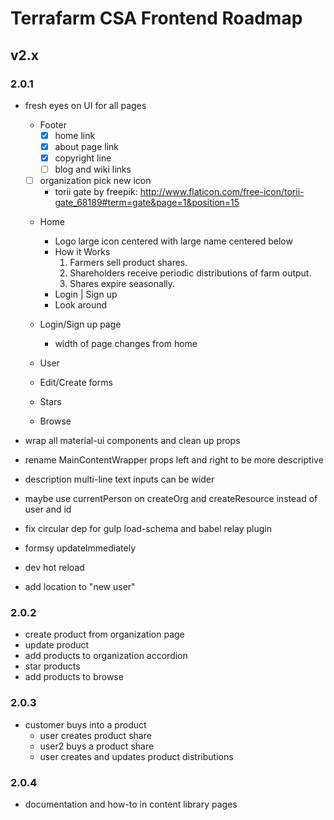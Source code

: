 # Terrafarm CSA Frontend Roadmap

## v2.x

### 2.0.1

- fresh eyes on UI for all pages
  - Footer
    - [x] home link
    - [x] about page link
    - [x] copyright line
    - [ ] blog and wiki links

  - [ ] organization pick new icon
    * torii gate by freepik: http://www.flaticon.com/free-icon/torii-gate_68189#term=gate&page=1&position=15

  - Home
    - Logo large icon centered with large name centered below
    - How it Works
      1. Farmers sell product shares.
      2. Shareholders receive periodic distributions of farm output.
      3. Shares expire seasonally.
    - Login    |    Sign up
    - Look around

  - Login/Sign up page
    - width of page changes from home

  - User
  - Edit/Create forms
  - Stars
  - Browse

- wrap all material-ui components and clean up props
- rename MainContentWrapper props left and right to be more descriptive
- description multi-line text inputs can be wider
- maybe use currentPerson on createOrg and createResource instead of user and id
- fix circular dep for gulp load-schema and babel relay plugin
- formsy updateImmediately
- dev hot reload
- add location to "new user"

### 2.0.2

- create product from organization page
- update product
- add products to organization accordion
- star products
- add products to browse

### 2.0.3

- customer buys into a product
  - user creates product share
  - user2 buys a product share
  - user creates and updates product distributions

### 2.0.4

- documentation and how-to in content library pages
